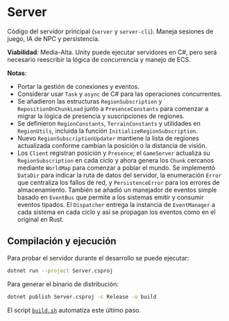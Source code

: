 # Server

Código del servidor principal (`server` y `server-cli`). Maneja sesiones de juego, IA de NPC y persistencia.

**Viabilidad**: Media-Alta. Unity puede ejecutar servidores en C#, pero será necesario reescribir la lógica de concurrencia y manejo de ECS.

**Notas**:
- Portar la gestión de conexiones y eventos.
- Considerar usar `Task` y `async` de C# para las operaciones concurrentes.
- Se añadieron las estructuras `RegionSubscription` y `RepositionOnChunkLoad`
  junto a `PresenceConstants` para comenzar a migrar la lógica de presencia y
  suscripciones de regiones.
- Se definieron `RegionConstants`, `TerrainConstants` y utilidades en
  `RegionUtils`, incluida la función `InitializeRegionSubscription`.
- Nuevo `RegionSubscriptionUpdater` mantiene la lista de regiones
  actualizada conforme cambian la posición o la distancia de visión.
- Los `Client` registran posición y `Presence`; el `GameServer` actualiza
  su `RegionSubscription` en cada ciclo y ahora genera los `Chunk` cercanos
  mediante `WorldMap` para comenzar a poblar el mundo.
  Se implementó `DataDir` para indicar la ruta de datos del servidor, la
  enumeración `Error` que centraliza los fallos de red, y
  `PersistenceError` para los errores de almacenamiento.
  También se añadió un manejador de eventos simple basado en `EventBus` que
  permite a los sistemas emitir y consumir eventos tipados. El `Dispatcher`
  entrega la instancia de `EventManager` a cada sistema en cada ciclo y así se
  propagan los eventos como en el original en Rust.

## Compilación y ejecución

Para probar el servidor durante el desarrollo se puede ejecutar:

```bash
dotnet run --project Server.csproj
```

Para generar el binario de distribución:

```bash
dotnet publish Server.csproj -c Release -o build
```

El script [`build.sh`](build.sh) automatiza este último paso.

